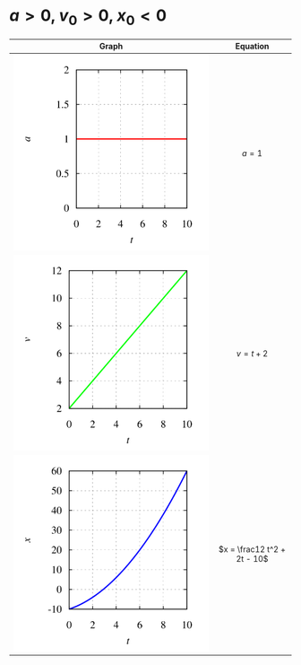 # $a > 0$, $v_0 > 0$, $x_0 < 0$
Graph | Equation
:-: | :-:
![](nulm-xva-eqn-7-acc.svg) | $a = 1$
![](nulm-xva-eqn-7-vel.svg) | $v = t + 2$
![](nulm-xva-eqn-7-pos.svg) | $x = \frac12 t^2 + 2t - 10$

